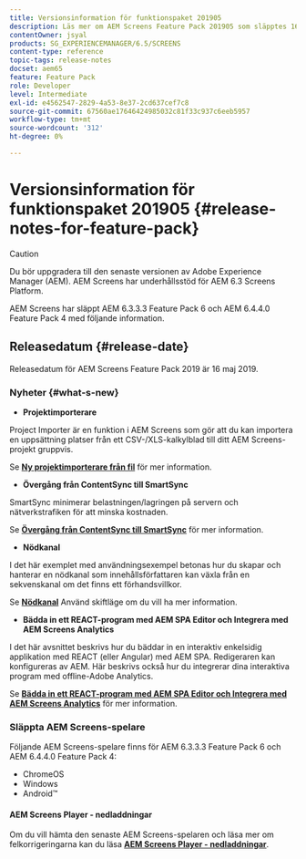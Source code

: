 ```yaml
---
title: Versionsinformation för funktionspaket 201905
description: Läs mer om AEM Screens Feature Pack 201905 som släpptes 16 maj 2019.
contentOwner: jsyal
products: SG_EXPERIENCEMANAGER/6.5/SCREENS
content-type: reference
topic-tags: release-notes
docset: aem65
feature: Feature Pack
role: Developer
level: Intermediate
exl-id: e4562547-2829-4a53-8e37-2cd637cef7c8
source-git-commit: 67560ae17646424985032c81f33c937c6eeb5957
workflow-type: tm+mt
source-wordcount: '312'
ht-degree: 0%

---
```


# Versionsinformation för funktionspaket 201905 {#release-notes-for-feature-pack}

>[!CAUTION]
>
>Du bör uppgradera till den senaste versionen av Adobe Experience Manager (AEM). AEM Screens har underhållsstöd för AEM 6.3 Screens Platform.

AEM Screens har släppt AEM 6.3.3.3 Feature Pack 6 och AEM 6.4.4.0 Feature Pack 4 med följande information.

## Releasedatum {#release-date}

Releasedatum för AEM Screens Feature Pack 2019 är 16 maj 2019.

### Nyheter {#what-s-new}

* **Projektimporterare**

Project Importer är en funktion i AEM Screens som gör att du kan importera en uppsättning platser från ett CSV-/XLS-kalkylblad till ditt AEM Screens-projekt gruppvis.

Se **[Ny projektimporterare från fil](project-importer.md)** för mer information.

* **Övergång från ContentSync till SmartSync**

SmartSync minimerar belastningen/lagringen på servern och nätverkstrafiken för att minska kostnaden.

Se **[Övergång från ContentSync till SmartSync](smartsync.md)** för mer information.

* **Nödkanal**

I det här exemplet med användningsexempel betonas hur du skapar och hanterar en nödkanal som innehållsförfattaren kan växla från en sekvenskanal om det finns ett förhandsvillkor.

Se **[Nödkanal](emergency-channel.md)** Använd skiftläge om du vill ha mer information.

* **Bädda in ett REACT-program med AEM SPA Editor och Integrera med AEM Screens Analytics**

I det här avsnittet beskrivs hur du bäddar in en interaktiv enkelsidig applikation med REACT (eller Angular) med AEM SPA. Redigeraren kan konfigureras av AEM. Här beskrivs också hur du integrerar dina interaktiva program med offline-Adobe Analytics.

Se **[Bädda in ett REACT-program med AEM SPA Editor och Integrera med AEM Screens Analytics](embedding-react-app.md)** för mer information.

### Släppta AEM Screens-spelare

Följande AEM Screens-spelare finns för AEM 6.3.3.3 Feature Pack 6 och AEM 6.4.4.0 Feature Pack 4:

* ChromeOS
* Windows
* Android™

#### AEM Screens Player - nedladdningar

Om du vill hämta den senaste AEM Screens-spelaren och läsa mer om felkorrigeringarna kan du läsa **[AEM Screens Player - nedladdningar](https://download.macromedia.com/screens/)**.
